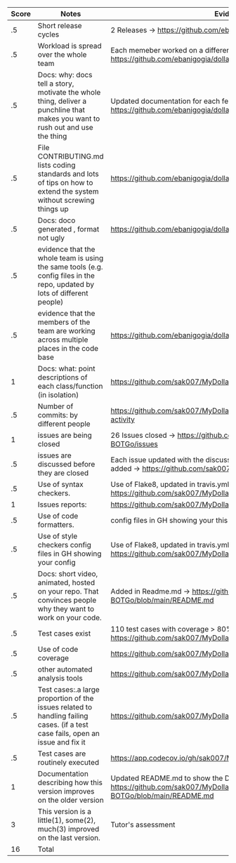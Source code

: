 |Score | Notes | Evidence |
|-----|------|------|
|.5	| Short release cycles| 2 Releases	-> https://github.com/ebanigogia/dollar_bot/releases |
|.5	| Workload is spread over the whole team | Each memeber worked on a different feature -> https://github.com/ebanigogia/dollar_bot/pulse |
|.5	| Docs: why: docs tell a story, motivate the whole thing, deliver a punchline that makes you want to rush out and use the thing	| Updated documentation for each feature -> https://github.com/ebanigogia/dollar_bot/tree/main/docs|
|.5	| File CONTRIBUTING.md lists coding standards and lots of tips on how to extend the system without screwing things up| https://github.com/ebanigogia/dollar_bot/blob/main/CONTRIBUTING.md |	
|.5	| Docs: doco generated , format not ugly|	https://github.com/ebanigogia/dollar_bot/tree/main/docs|
|.5	| evidence that the whole team is using the same tools (e.g. config files in the repo, updated by lots of different people)	| |
|.5	| evidence that the members of the team are working across multiple places in the code base|	https://github.com/ebanigogia/dollar_bot/pulse |
|1	| Docs: what: point descriptions of each class/function (in isolation)|	 https://github.com/sak007/MyDollarBot-BOTGo/tree/main/docs|
|.5	| Number of commits: by different people| https://github.com/sak007/MyDollarBot-BOTGo/graphs/commit-activity	|
|1	| issues are being closed| 26 Issues closed -> https://github.com/sak007/MyDollarBot-BOTGo/issues |
|.5	| issues are discussed before they are closed|	Each issue updated with the discussion before closing and comments added -> https://github.com/sak007/MyDollarBot-BOTGo/issues|
|.5	| Use of syntax checkers.| Use of Flake8, updated in travis.yml -> https://github.com/sak007/MyDollarBot-BOTGo/blob/main/.travis.yml|
|1	| Issues reports: |https://github.com/sak007/MyDollarBot-BOTGo/issues |
|.5	| Use of code formatters.| config files in GH showing your this formatter's config| Use of Flake8, updated in travis.yml -> https://github.com/sak007/MyDollarBot-BOTGo/blob/main/.travis.yml |
|.5	| Use of style checkers	config files in GH showing your config| Use of Flake8, updated in travis.yml -> https://github.com/sak007/MyDollarBot-BOTGo/blob/main/.travis.yml|
|.5	| Docs: short video, animated, hosted on your repo. That convinces people why they want to work on your code.|	Added in Readme.md -> https://github.com/sak007/MyDollarBot-BOTGo/blob/main/README.md|
|.5	| Test cases exist | 110 test cases with coverage > 80% for each file -> https://github.com/sak007/MyDollarBot-BOTGo/tree/main/test|
|.5	| Use of code coverage	| https://github.com/sak007/MyDollarBot-BOTGo/blob/main/.travis.yml |
|.5	| other automated analysis tools | https://github.com/sak007/MyDollarBot-BOTGo/blob/main/.travis.yml |
|.5	| Test cases:.a large proportion of the issues related to handling failing cases. (if a test case fails, open an issue and fix it| https://github.com/sak007/MyDollarBot-BOTGo/issues | 
|.5	| Test cases are routinely executed	| https://app.codecov.io/gh/sak007/MyDollarBot-BOTGo |
|1	| Documentation describing how this version improves on the older version| Updated README.md to show the Delta -> https://github.com/sak007/MyDollarBot-BOTGo/blob/main/README.md	|
|3	| This version is a little(1), some(2), much(3) improved on the last version. | Tutor's assessment |
|16	| Total	| |
